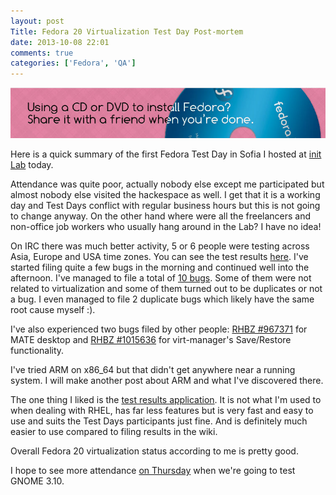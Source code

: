 ```yaml
---
layout: post
Title: Fedora 20 Virtualization Test Day Post-mortem
date: 2013-10-08 22:01
comments: true
categories: ['Fedora', 'QA']
---
```


!["Fedora 20 banner"](/images/fedora/fedora20-banner.png "Fedora 20 banner")

Here is a quick summary of the first Fedora Test Day in Sofia I hosted at
[init Lab](http://initlab.org) today.

Attendance was quite poor, actually nobody else except me participated but
almost nobody else visited the hackespace as well. I get that it is a
working day and Test Days conflict with regular business hours but this
is not going to change anyway. On the other hand where were all the freelancers
and non-office job workers who usually hang around in the Lab? I have no idea!

On IRC there was much better activity, 5 or 6 people were testing across
Asia, Europe and USA time zones. You can see the test results
[here](http://209.132.184.192/testdays/show_event?event_id=7).
I've started filing quite a few bugs in the morning and continued well into the
afternoon. I've managed to file a total of
[10 bugs](https://bugzilla.redhat.com/buglist.cgi?bug_id=1016435,1016449,1016488,1016530,1016604,1016613,1016648,1016663,1016704,1016715).
Some of them were not related to virtualization and some of them turned out to be
duplicates or not a bug. I even managed to file 2 duplicate bugs which likely have the
same root cause myself :). 

I've also experienced two bugs filed by other people:
[RHBZ #967371](https://bugzilla.redhat.com/show_bug.cgi?id=967371) for MATE desktop
and [RHBZ #1015636](https://bugzilla.redhat.com/show_bug.cgi?id=1015636) for
virt-manager's Save/Restore functionality.

I've tried ARM on x86_64 but that didn't get anywhere near a running system.
I will make another post about ARM and what I've discovered there.

The one thing I liked is the 
[test results application](http://209.132.184.192/testdays/show_event?event_id=7).
It is not what I'm used to when dealing with RHEL, has far less features but is
very fast and easy to use and suits the Test Days participants just fine.
And is definitely much easier to use compared to filing results in the wiki.

Overall Fedora 20 virtualization status according to me is pretty good.

I hope to see more attendance [on Thursday](http://initlab.org/event/gnome-test-day)
when we're going to test GNOME 3.10.
